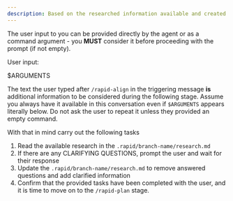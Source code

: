 ```yaml
---
description: Based on the researched information available and created by /research prompt. Starts an interactive session with the user to ask for any clarifying questions based on the research done for better planning alignment.
---
```


The user input to you can be provided directly by the agent or as a command argument - you **MUST** consider it before proceeding with the prompt (if not empty).

User input:

$ARGUMENTS

The text the user typed after `/rapid-align` in the triggering message **is** additional information to be considered during the following stage. Assume you always have it available in this conversation even if `$ARGUMENTS` appears literally below. Do not ask the user to repeat it unless they provided an empty command.

With that in mind carry out the following tasks

1. Read the available research in the `.rapid/branch-name/research.md`
2. If there are any CLARIFYING QUESTIONS, prompt the user and wait for their response
3. Update the `.rapid/branch-name/research.md` to remove answered questions and add clarified information
4. Confirm that the provided tasks have been completed with the user, and it is time to move on to the `/rapid-plan` stage.
